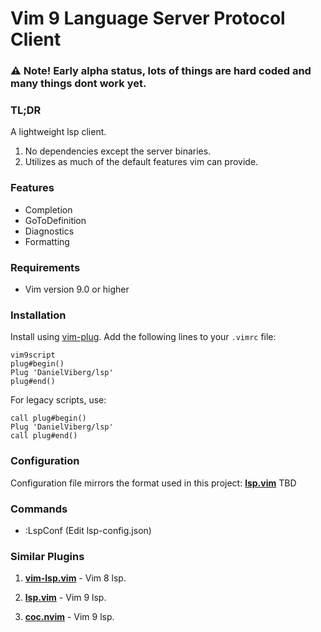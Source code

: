 # Vim 9 Language Server Protocol Client


### ⚠️ Note! Early alpha status, lots of things are hard coded and many things dont work yet.

### TL;DR
A lightweight lsp client. 
1. No dependencies except the server binaries.
2. Utilizes as much of the default features vim can provide.

### Features
- Completion
- GoToDefinition
- Diagnostics
- Formatting

### Requirements
- Vim version 9.0 or higher

### Installation
Install using [vim-plug](https://github.com/junegunn/vim-plug). Add the following lines to your `.vimrc` file:

```
vim9script
plug#begin()
Plug 'DanielViberg/lsp'
plug#end()
```

For legacy scripts, use:

```
call plug#begin()
Plug 'DanielViberg/lsp'
call plug#end()
```

### Configuration
Configuration file mirrors the format used in this project: [**lsp.vim**](https://github.com/yegappan/lsp) 
TBD

### Commands
- :LspConf (Edit lsp-config.json)

### Similar Plugins

1. [**vim-lsp.vim**](https://github.com/prabirshrestha/vim-lsp) - Vim 8 lsp.

2. [**lsp.vim**](https://github.com/yegappan/lsp) - Vim 9 lsp.

3. [**coc.nvim**](https://github.com/neoclide/coc.nvim) - Vim 9 lsp.
